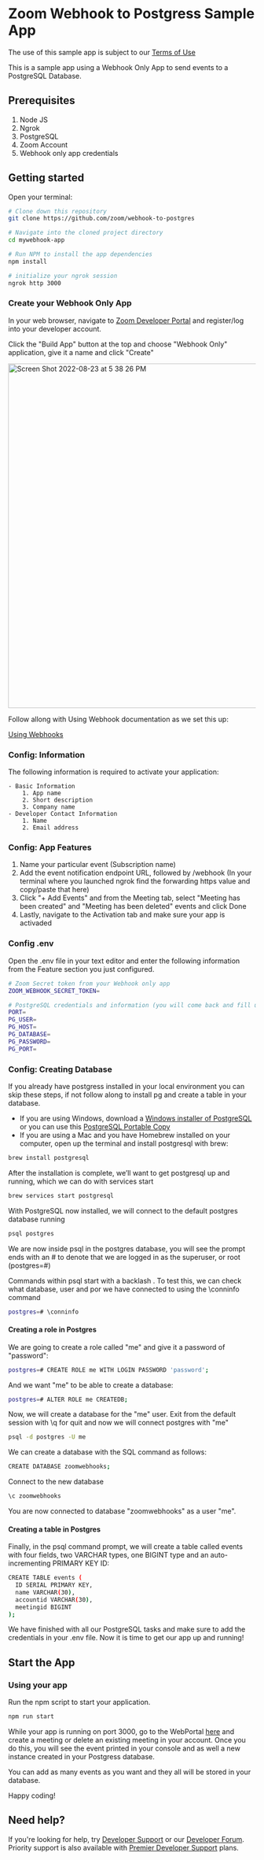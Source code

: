 # Zoom Webhook to Postgress Sample App

The use of this sample app is subject to our [Terms of Use](https://zoom.us/docs/en-us/zoom_api_license_and_tou.html)

This is a sample app using a Webhook Only App to send events to a PostgreSQL Database.

## Prerequisites

1. Node JS
2. Ngrok
3. PostgreSQL 
4. Zoom Account
5. Webhook only app credentials

## Getting started

Open your terminal:

```bash
# Clone down this repository
git clone https://github.com/zoom/webhook-to-postgres

# Navigate into the cloned project directory
cd mywebhook-app 

# Run NPM to install the app dependencies
npm install

# initialize your ngrok session
ngrok http 3000
```

### Create your Webhook Only App

In your web browser, navigate to [Zoom Developer Portal](https://marketplace.zoom.us/) and register/log into your developer account.

Click the "Build App" button at the top and choose "Webhook Only" application, give it a name and click "Create"

<img width="700" alt="Screen Shot 2022-08-23 at 5 38 26 PM" src="https://user-images.githubusercontent.com/68508455/186273651-4284b8e6-cc65-43d4-b988-4e6642bf5b49.png">

Follow allong with Using Webhook documentation as we set this up:

[Using Webhooks](https://marketplace.zoom.us/docs/api-reference/webhook-reference)

### Config: Information

The following information is required to activate your application:

    - Basic Information
        1. App name
        2. Short description
        3. Company name
    - Developer Contact Information 
        1. Name 
        2. Email address


### Config: App Features
1. Name your particular event (Subscription name)
2. Add the event notification endpoint URL, followed by /webhook (In your terminal where you launched ngrok find the forwarding https value and copy/paste that here)
3. Click "+ Add Events" and from the Meeting tab, select "Meeting has been created" and "Meeting has been deleted" events and click Done
4. Lastly, navigate to the Activation tab and make sure your app is activaded

### Config .env

Open the .env file in your text editor and enter the following information from the Feature section you just configured.

```bash
# Zoom Secret token from your Webhook only app
ZOOM_WEBHOOK_SECRET_TOKEN=

# PostgreSQL credentials and information (you will come back and fill up this information after we set up our database)
PORT=
PG_USER=
PG_HOST=
PG_DATABASE=
PG_PASSWORD=
PG_PORT=

```

### Config: Creating Database

If you already  have postgress installed in your local environment you can skip these steps, if not follow along to install pg and create a table in your database. 

- If you are using Windows, download a [Windows installer of PostgreSQL](https://www.postgresql.org/download/windows/) or you can use this [PostgreSQL Portable Copy](https://github.com/garethflowers/postgresql-portable)
- If you are using a Mac and you have Homebrew installed on your computer, open up the terminal and install postgresql with brew:

```bash
brew install postgresql
```

After the installation is complete, we’ll want to get postgresql up and running, which we can do with services start

```bash 
brew services start postgresql
```

With PostgreSQL now installed, we will connect to the default postgres database running 

```bash
psql postgres
```

We are now inside psql in the postgres database, you will see the prompt ends with an # to denote that we are logged in as the superuser, or root (postgres=#)

Commands within psql start with a backlash \. To test this, we can check what database, user and por we have connected to using the \conninfo command

```bash
postgres=# \conninfo
```

#### Creating a role in Postgres

We are going to create a role called "me" and give it a password of "password":

```bash
postgres=# CREATE ROLE me WITH LOGIN PASSWORD 'password';
```

And we want "me" to be able to create a database:

```bash
postgres=# ALTER ROLE me CREATEDB;
```

Now, we will create a database for the "me" user. Exit from the default session with \q for quit and now we will connect postgres with "me"

```bash
psql -d postgres -U me
```

We can create a database with the SQL command as follows:

```bash
CREATE DATABASE zoomwebhooks;
```

Connect to the new database 

```bash
\c zoomwebhooks
```
You are now connected to database "zoomwebhooks" as a user "me".

#### Creating a table in Postgres

Finally, in the psql command prompt, we will create a table called events with four fields, two VARCHAR types, one BIGINT type and an auto-incrementing PRIMARY KEY ID:

```bash
CREATE TABLE events (
  ID SERIAL PRIMARY KEY,
  name VARCHAR(30),
  accountid VARCHAR(30),
  meetingid BIGINT
);
```

We have finished with all our PostgreSQL tasks and make sure to add the credentials in your .env file. 
Now it is time to get our app up and running!


## Start the App

### Using your app

Run the npm script to start your application.

```bash
npm run start
```

While your app is running on port 3000, go to the WebPortal [here](https://zoom.us) and create a meeting or delete an existing meeting in your account. Once you do this, you will see the event printed in your console and as well a new instance created in your Postgress database.

You can add as many events as you want and they all will be stored in your database.

Happy coding!


## Need help?
If you're looking for help, try [Developer Support](https://devsupport.zoom.us) or our [Developer Forum](https://devforum.zoom.us). Priority support is also available with [Premier Developer Support](https://zoom.us/docs/en-us/developer-support-plans.html) plans.
